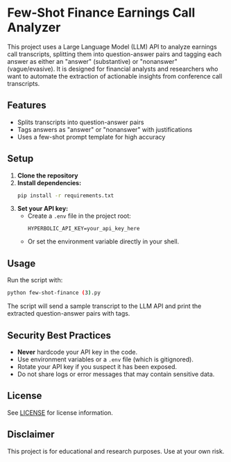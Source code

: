 # Few-Shot Finance Earnings Call Analyzer

This project uses a Large Language Model (LLM) API to analyze earnings call transcripts, splitting them into question-answer pairs and tagging each answer as either an "answer" (substantive) or "nonanswer" (vague/evasive). It is designed for financial analysts and researchers who want to automate the extraction of actionable insights from conference call transcripts.

## Features
- Splits transcripts into question-answer pairs
- Tags answers as "answer" or "nonanswer" with justifications
- Uses a few-shot prompt template for high accuracy

## Setup
1. **Clone the repository**
2. **Install dependencies:**
   ```bash
   pip install -r requirements.txt
   ```
3. **Set your API key:**
   - Create a `.env` file in the project root:
     ```
     HYPERBOLIC_API_KEY=your_api_key_here
     ```
   - Or set the environment variable directly in your shell.

## Usage
Run the script with:
```bash
python few-shot-finance (3).py
```

The script will send a sample transcript to the LLM API and print the extracted question-answer pairs with tags.

## Security Best Practices
- **Never** hardcode your API key in the code.
- Use environment variables or a `.env` file (which is gitignored).
- Rotate your API key if you suspect it has been exposed.
- Do not share logs or error messages that may contain sensitive data.

## License
See [LICENSE](LICENSE) for license information.

## Disclaimer
This project is for educational and research purposes. Use at your own risk. 